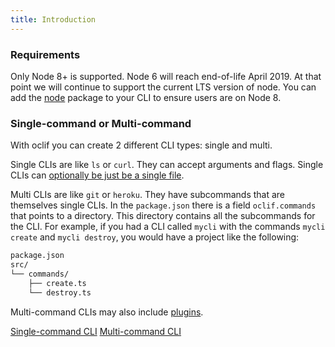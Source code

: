 ```yaml
---
title: Introduction
---
```


### Requirements

Only Node 8+ is supported. Node 6 will reach end-of-life April 2019. At that point we will continue to support the current LTS version of node. You can add the [node](https://www.npmjs.com/package/node) package to your CLI to ensure users are on Node 8.

### Single-command or Multi-command

With oclif you can create 2 different CLI types: single and multi.

Single CLIs are like `ls` or `curl`. They can accept arguments and flags. Single CLIs can [optionally be just be a single file](https://github.com/oclif/command).

Multi CLIs are like `git` or `heroku`. They have subcommands that are themselves single CLIs. In the `package.json` there is a field `oclif.commands` that points to a directory. This directory contains all the subcommands for the CLI. For example, if you had a CLI called `mycli` with the commands `mycli create` and `mycli destroy`, you would have a project like the following:

```bash
package.json
src/
└── commands/
    ├── create.ts
    └── destroy.ts
```

Multi-command CLIs may also include [plugins](plugins.md).

<a href="single.html" class="button">Single-command CLI</a>
<a href="multi.html" class="button">Multi-command CLI</a>
